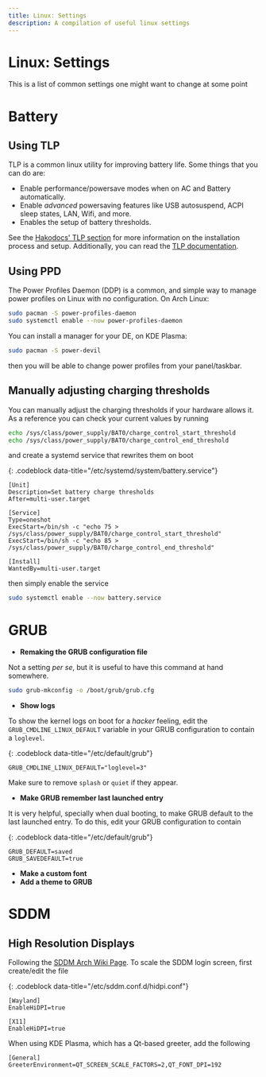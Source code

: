 ```yaml
---
title: Linux: Settings
description: A compilation of useful linux settings
---
```


# Linux: Settings

This is a list of common settings one might want to change at some point

# Battery

## Using TLP
TLP is a common linux utility for improving battery life. Some things that you can do are:
- Enable performance/powersave modes when on AC and Battery automatically.
- Enable _advanced_ powersaving features like USB autosuspend, ACPI sleep states, LAN, Wifi, and more.
- Enables the setup of battery thresholds.

See the [Hakodocs' TLP section](linux.dump#TLP) for more information on the installation process and setup. Additionally, you can read the [TLP documentation](https://linrunner.de/tlp/index.html).


## Using PPD

The Power Profiles Daemon (DDP) is a common, and simple way to manage power profiles on Linux with no configuration. On Arch Linux:
```bash
sudo pacman -S power-profiles-daemon
sudo systemctl enable --now power-profiles-daemon
```
You can install a manager for your DE, on KDE Plasma:
```bash
sudo pacman -S power-devil
```
then you will be able to change power profiles from your panel/taskbar.


## Manually adjusting charging thresholds

You can manually adjust the charging thresholds if your hardware allows it. As a reference you can check your current values by running
```bash
echo /sys/class/power_supply/BAT0/charge_control_start_threshold
echo /sys/class/power_supply/BAT0/charge_control_end_threshold
```
and create a systemd service that rewrites them on boot

{: .codeblock data-title="/etc/systemd/system/battery.service"}
```
[Unit]
Description=Set battery charge thresholds
After=multi-user.target

[Service]
Type=oneshot
ExecStart=/bin/sh -c "echo 75 > /sys/class/power_supply/BAT0/charge_control_start_threshold"
ExecStart=/bin/sh -c "echo 85 > /sys/class/power_supply/BAT0/charge_control_end_threshold"

[Install]
WantedBy=multi-user.target
```
then simply enable the service
```bash
sudo systemctl enable --now battery.service
```


# GRUB

- **Remaking the GRUB configuration file**

Not a setting _per se_, but it is useful to have this command at hand somewhere.
```bash
sudo grub-mkconfig -o /boot/grub/grub.cfg
```

- **Show logs**

To show the kernel logs on boot for a _hacker_ feeling, edit the `GRUB_CMDLINE_LINUX_DEFAULT` variable in your GRUB configuration to contain a `loglevel`.

{: .codeblock data-title="/etc/default/grub"}
```
GRUB_CMDLINE_LINUX_DEFAULT="loglevel=3"
```

Make sure to remove `splash` or `quiet` if they appear.

- **Make GRUB remember last launched entry**

It is very helpful, specially when dual booting, to make GRUB default to the last launched entry. To do this, edit your GRUB configuration to contain

{: .codeblock data-title="/etc/default/grub"}
```
GRUB_DEFAULT=saved
GRUB_SAVEDEFAULT=true
```

- **Make a custom font**
- **Add a theme to GRUB**

# SDDM

## High Resolution Displays

Following the [SDDM Arch Wiki Page](https://wiki.archlinux.org/title/SDDM). To scale the SDDM login screen, first create/edit the file

{: .codeblock data-title="/etc/sddm.conf.d/hidpi.conf"}
```
[Wayland]
EnableHiDPI=true

[X11]
EnableHiDPI=true
```

When using KDE Plasma, which has a Qt-based greeter, add the following
```
[General]
GreeterEnvironment=QT_SCREEN_SCALE_FACTORS=2,QT_FONT_DPI=192
```
